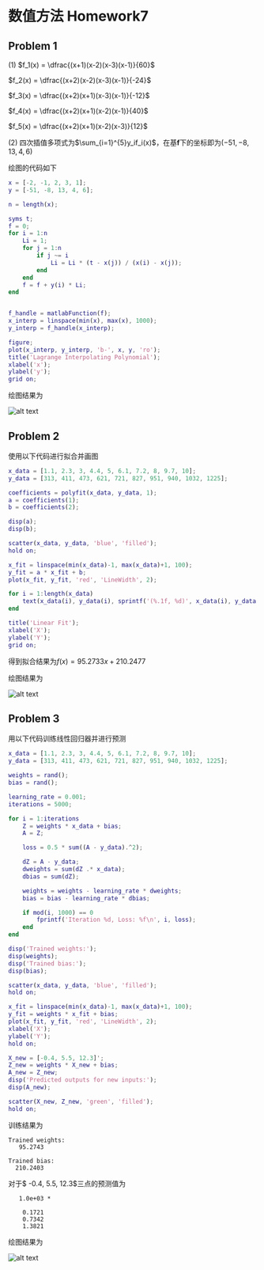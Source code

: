 # 数值方法 Homework7

## Problem 1

(1) $f_1(x) = \dfrac{(x+1)(x-2)(x-3)(x-1)}{60}$

$f_2(x) = \dfrac{(x+2)(x-2)(x-3)(x-1)}{-24}$

$f_3(x) = \dfrac{(x+2)(x+1)(x-3)(x-1)}{-12}$

$f_4(x) = \dfrac{(x+2)(x+1)(x-2)(x-1)}{40}$

$f_5(x) = \dfrac{(x+2)(x+1)(x-2)(x-3)}{12}$

(2) 四次插值多项式为$\sum_{i=1}^{5}y_if_i(x)$，在基$\boldsymbol{f}$下的坐标即为$(-51, -8, 13, 4, 6)$

绘图的代码如下
```matlab
x = [-2, -1, 2, 3, 1];
y = [-51, -8, 13, 4, 6];

n = length(x);

syms t;
f = 0;
for i = 1:n
    Li = 1;
    for j = 1:n
        if j ~= i
            Li = Li * (t - x(j)) / (x(i) - x(j));
        end
    end
    f = f + y(i) * Li;
end


f_handle = matlabFunction(f);
x_interp = linspace(min(x), max(x), 1000);
y_interp = f_handle(x_interp);

figure;
plot(x_interp, y_interp, 'b-', x, y, 'ro');
title('Lagrange Interpolating Polynomial');
xlabel('x');
ylabel('y');
grid on;
```
绘图结果为

![alt text](HW8_1.jpg)


## Problem 2

使用以下代码进行拟合并画图
```matlab
x_data = [1.1, 2.3, 3, 4.4, 5, 6.1, 7.2, 8, 9.7, 10];
y_data = [313, 411, 473, 621, 721, 827, 951, 940, 1032, 1225];

coefficients = polyfit(x_data, y_data, 1);
a = coefficients(1);
b = coefficients(2);

disp(a);
disp(b);

scatter(x_data, y_data, 'blue', 'filled');
hold on;

x_fit = linspace(min(x_data)-1, max(x_data)+1, 100);
y_fit = a * x_fit + b;
plot(x_fit, y_fit, 'red', 'LineWidth', 2);

for i = 1:length(x_data)
    text(x_data(i), y_data(i), sprintf('(%.1f, %d)', x_data(i), y_data(i)));
end

title('Linear Fit');
xlabel('X');
ylabel('Y');
grid on;
```
得到拟合结果为$f(x)=   95.2733x+  210.2477$

绘图结果为

![alt text](HW8_2.jpg)


## Problem 3

用以下代码训练线性回归器并进行预测
```matlab
x_data = [1.1, 2.3, 3, 4.4, 5, 6.1, 7.2, 8, 9.7, 10];
y_data = [313, 411, 473, 621, 721, 827, 951, 940, 1032, 1225];

weights = rand();
bias = rand();

learning_rate = 0.001;
iterations = 5000;

for i = 1:iterations
    Z = weights * x_data + bias; 
    A = Z; 

    loss = 0.5 * sum((A - y_data).^2);

    dZ = A - y_data;
    dweights = sum(dZ .* x_data); 
    dbias = sum(dZ); 

    weights = weights - learning_rate * dweights;
    bias = bias - learning_rate * dbias;

    if mod(i, 1000) == 0
        fprintf('Iteration %d, Loss: %f\n', i, loss);
    end
end

disp('Trained weights:');
disp(weights);
disp('Trained bias:');
disp(bias);

scatter(x_data, y_data, 'blue', 'filled');
hold on;

x_fit = linspace(min(x_data)-1, max(x_data)+1, 100);
y_fit = weights * x_fit + bias;
plot(x_fit, y_fit, 'red', 'LineWidth', 2);
xlabel('X');
ylabel('Y');
hold on;

X_new = [-0.4, 5.5, 12.3]';
Z_new = weights * X_new + bias; 
A_new = Z_new;
disp('Predicted outputs for new inputs:');
disp(A_new);

scatter(X_new, Z_new, 'green', 'filled');
hold on;
```

训练结果为
```
Trained weights:
   95.2743

Trained bias:
  210.2403
```
对于$ -0.4, 5.5, 12.3$三点的预测值为
```
   1.0e+03 *

    0.1721
    0.7342
    1.3821
```
绘图结果为

![alt text](HW8_3.jpg)
